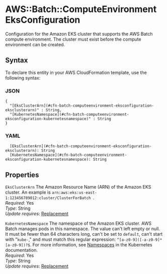 # AWS::Batch::ComputeEnvironment EksConfiguration<a name="aws-properties-batch-computeenvironment-eksconfiguration"></a>

Configuration for the Amazon EKS cluster that supports the AWS Batch compute environment\. The cluster must exist before the compute environment can be created\.

## Syntax<a name="aws-properties-batch-computeenvironment-eksconfiguration-syntax"></a>

To declare this entity in your AWS CloudFormation template, use the following syntax:

### JSON<a name="aws-properties-batch-computeenvironment-eksconfiguration-syntax.json"></a>

```
{
  "[EksClusterArn](#cfn-batch-computeenvironment-eksconfiguration-eksclusterarn)" : String,
  "[KubernetesNamespace](#cfn-batch-computeenvironment-eksconfiguration-kubernetesnamespace)" : String
}
```

### YAML<a name="aws-properties-batch-computeenvironment-eksconfiguration-syntax.yaml"></a>

```
  [EksClusterArn](#cfn-batch-computeenvironment-eksconfiguration-eksclusterarn): String
  [KubernetesNamespace](#cfn-batch-computeenvironment-eksconfiguration-kubernetesnamespace): String
```

## Properties<a name="aws-properties-batch-computeenvironment-eksconfiguration-properties"></a>

`EksClusterArn`  <a name="cfn-batch-computeenvironment-eksconfiguration-eksclusterarn"></a>
The Amazon Resource Name \(ARN\) of the Amazon EKS cluster\. An example is `arn:aws:eks:us-east-1:123456789012:cluster/ClusterForBatch `\.   
*Required*: Yes  
*Type*: String  
*Update requires*: [Replacement](https://docs.aws.amazon.com/AWSCloudFormation/latest/UserGuide/using-cfn-updating-stacks-update-behaviors.html#update-replacement)

`KubernetesNamespace`  <a name="cfn-batch-computeenvironment-eksconfiguration-kubernetesnamespace"></a>
The namespace of the Amazon EKS cluster\. AWS Batch manages pods in this namespace\. The value can't left empty or null\. It must be fewer than 64 characters long, can't be set to `default`, can't start with "`kube-`," and must match this regular expression: `^[a-z0-9]([-a-z0-9]*[a-z0-9])?$`\. For more information, see [Namespaces](https://kubernetes.io/docs/concepts/overview/working-with-objects/namespaces/) in the Kubernetes documentation\.  
*Required*: Yes  
*Type*: String  
*Update requires*: [Replacement](https://docs.aws.amazon.com/AWSCloudFormation/latest/UserGuide/using-cfn-updating-stacks-update-behaviors.html#update-replacement)